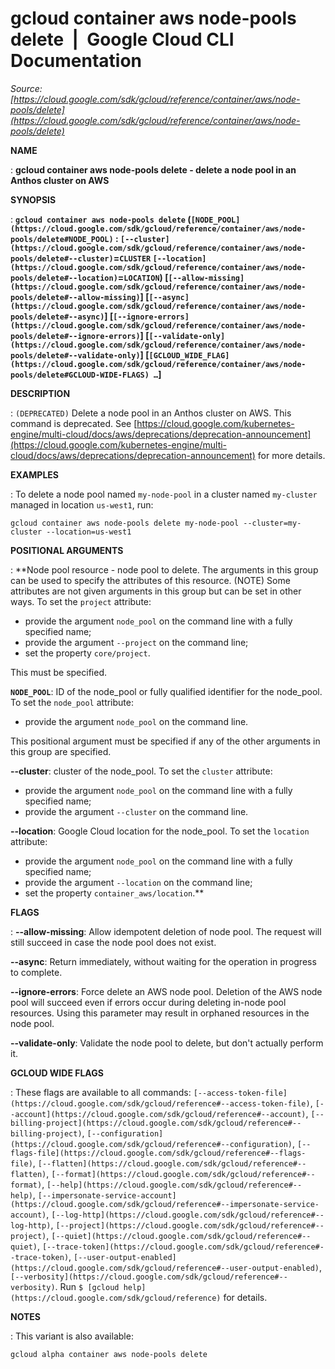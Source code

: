 # gcloud container aws node-pools delete  |  Google Cloud CLI Documentation

*Source: [https://cloud.google.com/sdk/gcloud/reference/container/aws/node-pools/delete](https://cloud.google.com/sdk/gcloud/reference/container/aws/node-pools/delete)*

**NAME**

: **gcloud container aws node-pools delete - delete a node pool in an Anthos cluster on AWS**

**SYNOPSIS**

: **`gcloud container aws node-pools delete` (`[NODE_POOL](https://cloud.google.com/sdk/gcloud/reference/container/aws/node-pools/delete#NODE_POOL)` : `[--cluster](https://cloud.google.com/sdk/gcloud/reference/container/aws/node-pools/delete#--cluster)`=`CLUSTER` `[--location](https://cloud.google.com/sdk/gcloud/reference/container/aws/node-pools/delete#--location)`=`LOCATION`) [`[--allow-missing](https://cloud.google.com/sdk/gcloud/reference/container/aws/node-pools/delete#--allow-missing)`] [`[--async](https://cloud.google.com/sdk/gcloud/reference/container/aws/node-pools/delete#--async)`] [`[--ignore-errors](https://cloud.google.com/sdk/gcloud/reference/container/aws/node-pools/delete#--ignore-errors)`] [`[--validate-only](https://cloud.google.com/sdk/gcloud/reference/container/aws/node-pools/delete#--validate-only)`] [`[GCLOUD_WIDE_FLAG](https://cloud.google.com/sdk/gcloud/reference/container/aws/node-pools/delete#GCLOUD-WIDE-FLAGS) …`]**

**DESCRIPTION**

: `(DEPRECATED)` Delete a node pool in an Anthos cluster on AWS.
This command is deprecated. See [https://cloud.google.com/kubernetes-engine/multi-cloud/docs/aws/deprecations/deprecation-announcement](https://cloud.google.com/kubernetes-engine/multi-cloud/docs/aws/deprecations/deprecation-announcement)
for more details.

**EXAMPLES**

: To delete a node pool named ``my-node-pool`` in
a cluster named ``my-cluster`` managed in
location ``us-west1``, run:

```
gcloud container aws node-pools delete my-node-pool --cluster=my-cluster --location=us-west1
```

**POSITIONAL ARGUMENTS**

: **Node pool resource - node pool to delete. The arguments in this group can be
used to specify the attributes of this resource. (NOTE) Some attributes are not
given arguments in this group but can be set in other ways.
To set the `project` attribute:

- provide the argument `node_pool` on the command line with a fully
specified name;
- provide the argument `--project` on the command line;
- set the property `core/project`.

This must be specified.

**`NODE_POOL`**:
ID of the node_pool or fully qualified identifier for the node_pool.
To set the `node_pool` attribute:

- provide the argument `node_pool` on the command line.

This positional argument must be specified if any of the other arguments in this
group are specified.

**--cluster**:
cluster of the node_pool.
To set the `cluster` attribute:

- provide the argument `node_pool` on the command line with a fully
specified name;
- provide the argument `--cluster` on the command line.

**--location**:
Google Cloud location for the node_pool.
To set the `location` attribute:

- provide the argument `node_pool` on the command line with a fully
specified name;
- provide the argument `--location` on the command line;
- set the property `container_aws/location`.**

**FLAGS**

: **--allow-missing**:
Allow idempotent deletion of node pool. The request will still succeed in case
the node pool does not exist.

**--async**:
Return immediately, without waiting for the operation in progress to complete.

**--ignore-errors**:
Force delete an AWS node pool. Deletion of the AWS node pool will succeed even
if errors occur during deleting in-node pool resources. Using this parameter may
result in orphaned resources in the node pool.

**--validate-only**:
Validate the node pool to delete, but don't actually perform it.

**GCLOUD WIDE FLAGS**

: These flags are available to all commands: `[--access-token-file](https://cloud.google.com/sdk/gcloud/reference#--access-token-file)`,
`[--account](https://cloud.google.com/sdk/gcloud/reference#--account)`, `[--billing-project](https://cloud.google.com/sdk/gcloud/reference#--billing-project)`,
`[--configuration](https://cloud.google.com/sdk/gcloud/reference#--configuration)`,
`[--flags-file](https://cloud.google.com/sdk/gcloud/reference#--flags-file)`,
`[--flatten](https://cloud.google.com/sdk/gcloud/reference#--flatten)`, `[--format](https://cloud.google.com/sdk/gcloud/reference#--format)`, `[--help](https://cloud.google.com/sdk/gcloud/reference#--help)`, `[--impersonate-service-account](https://cloud.google.com/sdk/gcloud/reference#--impersonate-service-account)`,
`[--log-http](https://cloud.google.com/sdk/gcloud/reference#--log-http)`,
`[--project](https://cloud.google.com/sdk/gcloud/reference#--project)`, `[--quiet](https://cloud.google.com/sdk/gcloud/reference#--quiet)`, `[--trace-token](https://cloud.google.com/sdk/gcloud/reference#--trace-token)`, `[--user-output-enabled](https://cloud.google.com/sdk/gcloud/reference#--user-output-enabled)`,
`[--verbosity](https://cloud.google.com/sdk/gcloud/reference#--verbosity)`.
Run `$ [gcloud help](https://cloud.google.com/sdk/gcloud/reference)` for details.

**NOTES**

: This variant is also available:

```
gcloud alpha container aws node-pools delete
```